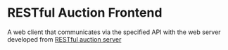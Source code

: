 # RESTful Auction Frontend

A web client that communicates via the specified API with the web server developed from [RESTful auction server](https://github.com/mengsince1986/RESTful_auction_server.git)